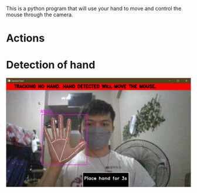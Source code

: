 This is a python program that will use your hand to move and control the mouse through the camera.

# Actions

# Detection of hand
![alt text](https://raw.githubusercontent.com/TyronVT/Mouse-Hand-Tracker/main/pictures/Detection%20of%20Hand.PNG)
